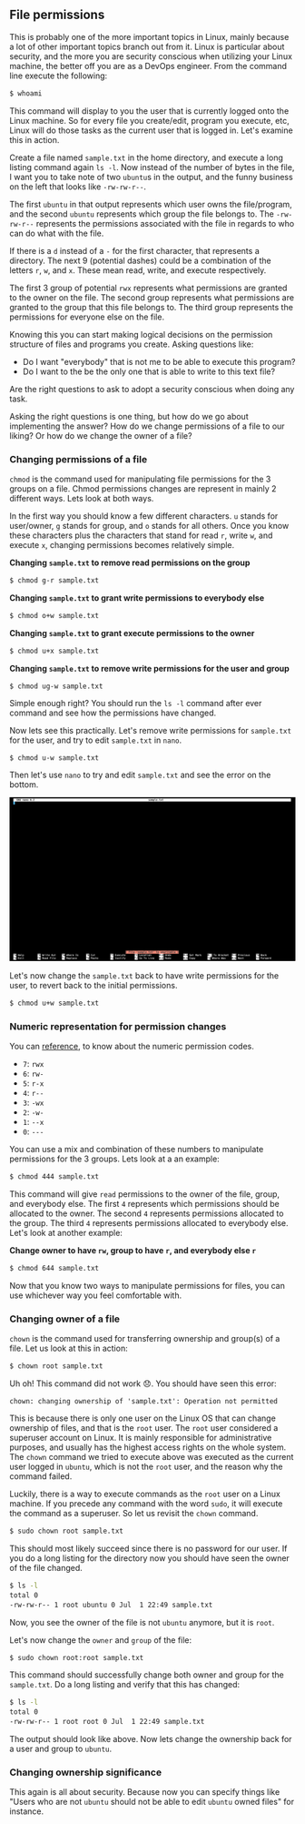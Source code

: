 ## File permissions

This is probably one of the more important topics in Linux, mainly because a lot of other important topics branch out from it. Linux is particular about security, and the more you are security conscious when utilizing your Linux machine, the better off you are as a DevOps engineer. From the command line execute the following:

```bash
$ whoami
```

This command will display to you the user that is currently logged onto the Linux machine. So for every file you create/edit, program you execute, etc, Linux will do those tasks as the current user that is logged in. Let's examine this in action.

Create a file named `sample.txt` in the home directory, and execute a long listing command again `ls -l`. Now instead of the number of bytes in the file, I want you to take note of two `ubuntu`s in the output, and the funny business on the left that looks like `-rw-rw-r--`.

The first `ubuntu` in that output represents which user owns the file/program, and the second `ubuntu` represents which group the file belongs to. The `-rw-rw-r--` represents the permissions associated with the file in regards to who can do what with the file.

If there is a `d` instead of a `-` for the first character, that represents a directory. The next 9 (potential dashes) could be a combination of the letters `r`, `w`, and `x`. These mean read, write, and execute respectively.

The first 3 group of potential `rwx` represents what permissions are granted to the owner on the file. The second group represents what permissions are granted to the group that this file belongs to. The third group represents the permissions for everyone else on the file.

Knowing this you can start making logical decisions on the permission structure of files and programs you create. Asking questions like:

- Do I want "everybody" that is not me to be able to execute this program?
- Do I want to the be the only one that is able to write to this text file?

Are the right questions to ask to adopt a security conscious when doing any task.

Asking the right questions is one thing, but how do we go about implementing the answer? How do we change permissions of a file to our liking? Or how do we change the owner of a file?

### Changing permissions of a file
`chmod` is the command used for manipulating file permissions for the 3 groups on a file. Chmod permissions changes are represent in mainly 2 different ways. Lets look at both ways.

In the first way you should know a few different characters. `u` stands for user/owner, `g` stands for group, and `o` stands for all others. Once you know these characters plus the characters that stand for read `r`, write `w`, and execute `x`, changing permissions becomes relatively simple.

**Changing `sample.txt` to remove read permissions on the group**
```bash
$ chmod g-r sample.txt
```

**Changing `sample.txt` to grant write permissions to everybody else**
```bash
$ chmod o+w sample.txt
```

**Changing `sample.txt` to grant execute permissions to the owner**
```bash
$ chmod u+x sample.txt
```

**Changing `sample.txt` to remove write permissions for the user and group**
```
$ chmod ug-w sample.txt
```

Simple enough right? You should run the `ls -l` command after ever command and see how the permissions have changed.

Now lets see this practically. Let's remove write permissions for `sample.txt` for the user, and try to edit `sample.txt` in `nano`.

```bash
$ chmod u-w sample.txt
```

Then let's use `nano` to try and edit `sample.txt` and see the error on the bottom. 

![Nano unable to edit](../static/images/nano-unable-to-edit.png)

Let's now change the `sample.txt` back to have write permissions for the user, to revert back to the initial permissions.

```bash
$ chmod u+w sample.txt
```

### Numeric representation for permission changes
You can [reference](https://www.pluralsight.com/blog/it-ops/linux-file-permissions), to know about the numeric permission codes.

- `7`: `rwx`
- `6`: `rw-`
- `5`: `r-x`
- `4`: `r--`
- `3`: `-wx`
- `2`: `-w-`
- `1`: `--x`
- `0`: `---`

You can use a mix and combination of these numbers to manipulate permissions for the 3 groups. Lets look at a an example:

```bash
$ chmod 444 sample.txt
```

This command will give `read` permissions to the owner of the file, group, and everybody else. The first `4` represents which permissions should be allocated to the owner. The second `4` represents permissions allocated to the group. The third `4` represents permissions allocated to everybody else. Let's look at another example:

**Change owner to have `rw`, group to have `r`, and everybody else `r`**
```bash
$ chmod 644 sample.txt
```

Now that you know two ways to manipulate permissions for files, you can use whichever way you feel comfortable with.

### Changing owner of a file
`chown` is the command used for transferring ownership and group(s) of a file. Let us look at this in action:

```bash
$ chown root sample.txt
```

Uh oh! This command did not work 😞. You should have seen this error:

```
chown: changing ownership of 'sample.txt': Operation not permitted
```

This is because there is only one user on the Linux OS that can change ownership of files, and that is the `root` user. The `root` user considered a superuser account on Linux. It is mainly responsible for administrative purposes, and usually has the highest access rights on the whole system. The `chown` command we tried to execute above was executed as the current user logged in `ubuntu`, which is not the `root` user, and the reason why the command failed.

Luckily, there is a way to execute commands as the `root` user on a Linux machine. If you precede any command with the word `sudo`, it will execute the command as a superuser. So let us revisit the `chown` command.

```bash
$ sudo chown root sample.txt
```

This should most likely succeed since there is no password for our user. If you do a long listing for the directory now you should have seen the owner of the file changed.

```bash
$ ls -l
total 0
-rw-rw-r-- 1 root ubuntu 0 Jul  1 22:49 sample.txt
```

Now, you see the owner of the file is not `ubuntu` anymore, but it is `root`.

Let's now change the `owner` and `group` of the file:

```bash
$ sudo chown root:root sample.txt
```

This command should successfully change both owner and group for the `sample.txt`. Do a long listing and verify that this has changed:

```bash
$ ls -l
total 0
-rw-rw-r-- 1 root root 0 Jul  1 22:49 sample.txt
```

The output should look like above. Now lets change the ownership back for a user and group to `ubuntu`.

### Changing ownership significance
This again is all about security. Because now you can specify things like "Users who are not `ubuntu` should not be able to edit `ubuntu` owned files" for instance.